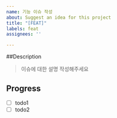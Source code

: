 ```yaml
---
name: 기능 이슈 작성
about: Suggest an idea for this project
title: "[FEAT]"
labels: feat
assignees: ''

---
```


##Description
> 이슈에 대한 설명 작성해주세요

## Progress
- [ ] todo1
- [ ] todo2
